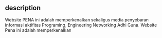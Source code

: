 ## description
Website PENA ini adalah memperkenalkan sekaligus media penyebaran informasi aktifitas Programing, Engineering Networking Adhi Guna.
Website Pena ini adalah memperkenalkan